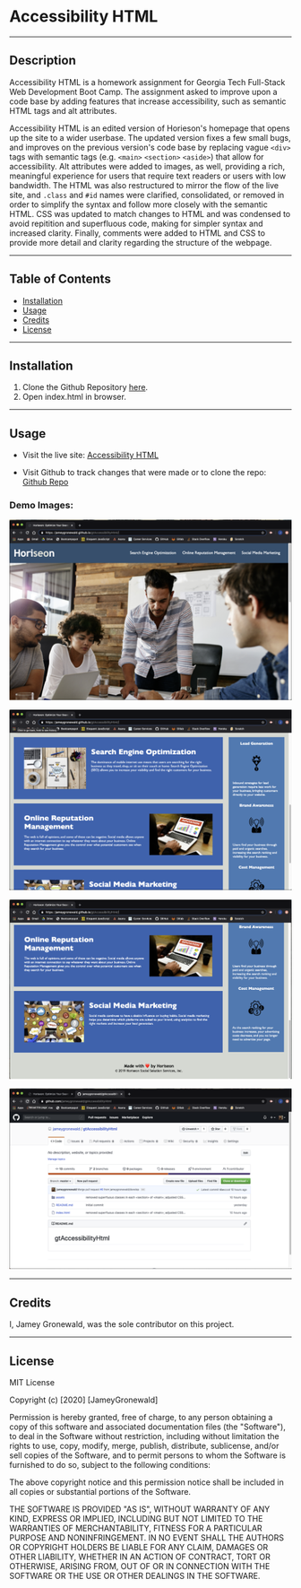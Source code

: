 # Accessibility HTML

---

## Description

Accessibility HTML is a homework assignment for Georgia Tech Full-Stack Web Development Boot Camp. The assignment asked to improve upon a code base by adding features that increase accessibility, such as semantic HTML tags and alt attributes.

Accessibility HTML is an edited version of Horieson's homepage that opens up the site to a wider userbase. The updated version fixes a few small bugs, and improves on the previous version's code base by replacing vague `<div>` tags with semantic tags (e.g. `<main>` `<section>` `<aside>`) that allow for accessibility. Alt attributes were added to images, as well, providing a rich, meaningful experience for users that require text readers or users with low bandwidth. The HTML was also restructured to mirror the flow of the live site, and `.class` and `#id` names were clarified, consolidated, or removed in order to simplify the syntax and follow more closely with the semantic HTML. CSS was updated to match changes to HTML and was condensed to avoid repitition and superfluous code, making for simpler syntax and increased clarity. Finally, comments were added to HTML and CSS to provide more detail and clarity regarding the structure of the webpage.

---

## Table of Contents

* [Installation](#Installation)
* [Usage](#Usage)
* [Credits](#Credits)
* [License](#License)

---

## Installation

1. Clone the Github Repository [here](https://github.com/jameygronewald/gtAccessibilityHtml).
2. Open index.html in browser.

---

## Usage

* Visit the live site: [Accessibility HTML](https://jameygronewald.github.io/gtAccessibilityHtml/)

* Visit Github to track changes that were made or to clone the repo: [Github Repo](https://github.com/jameygronewald/gtAccessibilityHtml)

### Demo Images: 

![Homepage 1](./demoImages/homepage1.png)

![Homepage 2](./demoImages/homepage2.png)

![Homepage 3](./demoImages/homepage3.png)

![Github Repository](./demoImages/githubRepo.png)

---

## Credits

I, Jamey Gronewald, was the sole contributor on this project.

---

## License

MIT License

Copyright (c) [2020] [JameyGronewald]

Permission is hereby granted, free of charge, to any person obtaining a copy of this software and associated documentation files (the "Software"), to deal in the Software without restriction, including without limitation the rights to use, copy, modify, merge, publish, distribute, sublicense, and/or sell copies of the Software, and to permit persons to whom the Software is furnished to do so, subject to the following conditions:

The above copyright notice and this permission notice shall be included in all copies or substantial portions of the Software.

THE SOFTWARE IS PROVIDED "AS IS", WITHOUT WARRANTY OF ANY KIND, EXPRESS OR IMPLIED, INCLUDING BUT NOT LIMITED TO THE WARRANTIES OF MERCHANTABILITY, FITNESS FOR A PARTICULAR PURPOSE AND NONINFRINGEMENT. IN NO EVENT SHALL THE AUTHORS OR COPYRIGHT HOLDERS BE LIABLE FOR ANY CLAIM, DAMAGES OR OTHER LIABILITY, WHETHER IN AN ACTION OF CONTRACT, TORT OR OTHERWISE, ARISING FROM, OUT OF OR IN CONNECTION WITH THE SOFTWARE OR THE USE OR OTHER DEALINGS IN THE SOFTWARE.
